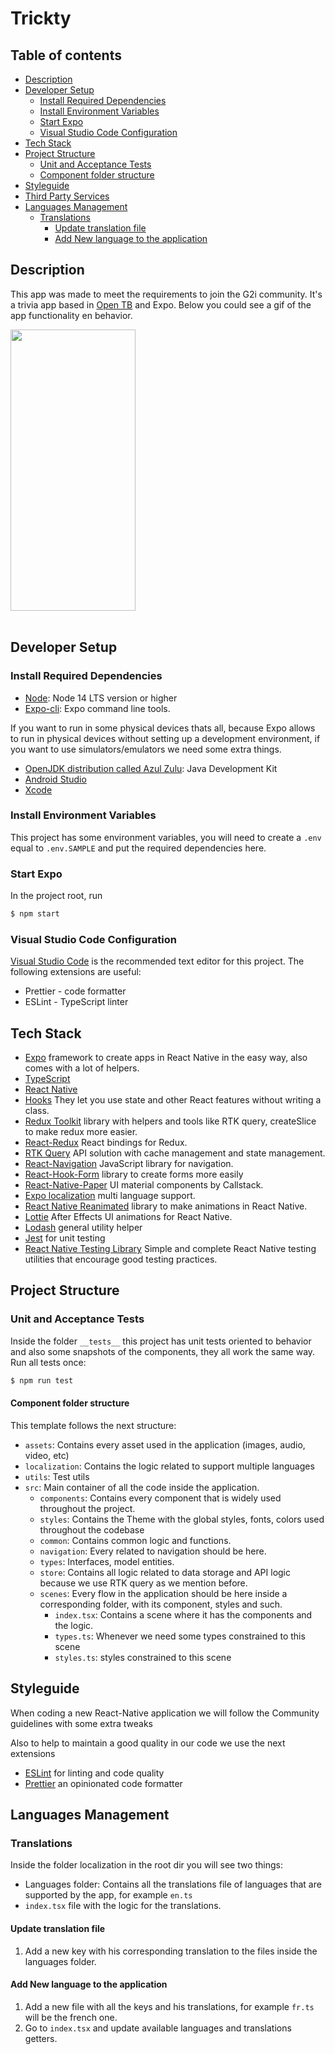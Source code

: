 # Trickty

## Table of contents

- [Description](#description)
- [Developer Setup](#developer-setup)
  - [Install Required Dependencies](#install-required-dependencies)
  - [Install Environment Variables](#install-environment-variables)
  - [Start Expo](#start-expo)
  - [Visual Studio Code Configuration](#visual-studio-code-configuration)
- [Tech Stack](#tech-stack)
- [Project Structure](#project-structure)
  - [Unit and Acceptance Tests](#unit-and-acceptance-tests)
  - [Component folder structure](#component-folder-structure)
- [Styleguide](#styleguide)
- [Third Party Services](#third-party-services)
- [Languages Management](#languages-management)
  - [Translations](#translations)
    - [Update translation file](#update-translation-file)
    - [Add New language to the application](#add-new-language-to-the-application)

## Description

This app was made to meet the requirements to join the G2i community.
It's a trivia app based in [Open TB](https://opentdb.com/) and Expo. Below you could see a gif of the app functionality en behavior.

<img src="./assets/video/app.gif" width="200" height="450"  />
<br></br>

## Developer Setup

### Install Required Dependencies

- [Node](https://nodejs.org/en/download/): Node 14 LTS version or higher
- [Expo-cli](https://reactnative.dev/docs/environment-setup): Expo command line tools.

If you want to run in some physical devices thats all, because Expo allows to run in physical devices without setting up a development environment, if you want to use simulators/emulators we need some extra things.

- [OpenJDK distribution called Azul Zulu](https://reactnative.dev/docs/environment-setup): Java Development Kit
- [Android Studio](https://developer.android.com/studio/index.html)
- [Xcode](https://developer.apple.com/xcode)

### Install Environment Variables

This project has some environment variables, you will need to create a `.env` equal to `.env.SAMPLE` and put the required dependencies here.

### Start Expo

In the project root, run

```bash
$ npm start
```

### Visual Studio Code Configuration

[Visual Studio Code](https://code.visualstudio.com/) is the recommended text editor for this project. The following extensions are useful:

- Prettier - code formatter
- ESLint - TypeScript linter

## Tech Stack

- [Expo](https://expo.dev) framework to create apps in React Native in the easy way, also comes with a lot of helpers.
- [TypeScript](https://www.typescriptlang.org)
- [React Native](https://facebook.github.io/react-native)
- [Hooks](https://reactjs.org/docs/hooks-intro.html) They let you use state and other React features without writing a class.
- [Redux Toolkit](https://redux-toolkit.js.org) library with helpers and tools like RTK query, createSlice to make redux more easier.
- [React-Redux](https://github.com/reduxjs/react-redux) React bindings for Redux.
- [RTK Query](https://redux-toolkit.js.org/rtk-query/overview) API solution with cache management and state management.
- [React-Navigation](https://reactnavigation.org) JavaScript library for navigation.
- [React-Hook-Form](https://react-hook-form.comre) library to create forms more easily
- [React-Native-Paper](https://callstack.github.io/react-native-paper/) UI material components by Callstack.
- [Expo localization](https://docs.expo.dev/versions/latest/sdk/localization/) multi language support.
- [React Native Reanimated](https://docs.swmansion.com/react-native-reanimated/) library to make animations in React Native.
- [Lottie](https://github.com/lottie-react-native/lottie-react-native) After Effects UI animations for React Native.
- [Lodash](https://github.com/lodash/lodash) general utility helper
- [Jest](https://jestjs.io) for unit testing
- [React Native Testing Library](https://github.com/callstack/react-native-testing-library) Simple and complete React Native testing utilities that encourage good testing practices.

## Project Structure

### Unit and Acceptance Tests

Inside the folder `__tests__` this project has unit tests oriented to behavior and also some snapshots of the components, they all work the same way. Run all tests once:

```bash
$ npm run test
```

#### Component folder structure

This template follows the next structure:

- `assets`: Contains every asset used in the application (images, audio, video, etc)
- `localization`: Contains the logic related to support multiple languages
- `utils`: Test utils
- `src`: Main container of all the code inside the application.
  - `components`: Contains every component that is widely used throughout the project.
  - `styles`: Contains the Theme with the global styles, fonts, colors used throughout the codebase
  - `common`: Contains common logic and functions.
  - `navigation`: Every related to navigation should be here.
  - `types`: Interfaces, model entities.
  - `store`: Contains all logic related to data storage and API logic because we use RTK query as we mention before.
  - `scenes`: Every flow in the application should be here inside a corresponding folder, with its component, styles and such.
    - `index.tsx`: Contains a scene where it has the components and the logic.
    - `types.ts`: Whenever we need some types constrained to this scene
    - `styles.ts`: styles constrained to this scene

## Styleguide

When coding a new React-Native application we will follow the Community guidelines with some extra tweaks

Also to help to maintain a good quality in our code we use the next extensions

- [ESLint](https://eslint.org/) for linting and code quality
- [Prettier](https://prettier.io) an opinionated code formatter

## Languages Management

### Translations

Inside the folder localization in the root dir you will see two things:

- Languages folder: Contains all the translations file of languages that are supported by the app, for example `en.ts`
- `index.tsx` file with the logic for the translations.

#### Update translation file

1. Add a new key with his corresponding translation to the files inside the languages folder.

#### Add New language to the application

1. Add a new file with all the keys and his translations, for example `fr.ts` will be the french one.
2. Go to `index.tsx` and update available languages and translations getters.
